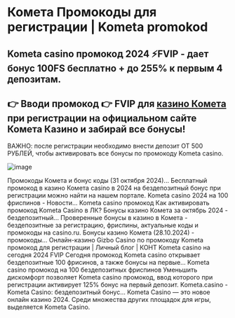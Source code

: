 # Комета Промокоды для регистрации | Kometa promokod

## Kometa casino промокод 2024 ⚡FVIP - дает бонус 100FS бесплатно + до 255% к первым 4 депозитам.

## 👉 Вводи промокод 👉 FVIP для [казино Комета](https://linkcasino.ru/kometa_fvip) при регистрации на официальном сайте Комета Казино и забирай все бонусы!

ВАЖНО: после регистрации необходимо внести депозит ОТ 500 РУБЛЕЙ, чтобы активировать все бонусы по промокоду Kometa casino.

![image](https://github.com/user-attachments/assets/121187cd-b457-4ab3-8dc6-c66ce83c5f0d)


Промокоды Комета и бонус коды (31 октября 2024)...
Бесплатный промокод в казино Комета casino в 2024 на бездепозитный бонус при регистрации можно найти на нашем портале.
Kometa casino 2024 на 100 фриспинов - Новости...
Kometa casino промокод Как активировать промокод Kometa Casino в ЛК?
Бонусы казино Комета за октябрь 2024 - бездепозитный...
Проверенные бонусы в казино в Комета - бездепозитные за регистрацию, фриспины, актуальные коды и промокоды на casino.ru.
Бонусы казино Комета (28.10.2024) - промокоды...
Онлайн-казино Gizbo Casino по промокоду
Kometa промокод для регистрации | Личный блог | КОНТ
Kometa casino на сегодня 2024 FVIP Сегодня промокод Kometa casino открывает бездепозитные 100 фрисинов, а также бонусы на первые...
Kometa casino промокод на 100 бездепозитных фриспинов
Уменьшить дискомфорт позволяет Kometa casino промокод, ввод которого при регистрации активирует 125% бонус на первый депозит.
Kometa.casino - Kometa Casino: бездепозитный бонус... Kometa Casino — это новое онлайн казино 2024. Среди множества других площадок для игры, выделяется Kometa Casino.
